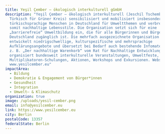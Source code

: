 ```yaml
---
title: Yeşil Çember – ökologisch interkulturell gGmbH
description: "Yeşil Çember – ökologisch interkulturell (Jeschil Tschember,
  Türkisch für Grüner Kreis) sensibilisiert und mobilisiert insbesondere
  türkischsprachige Menschen in Deutschland für Umweltthemen und verbreitet
  somit nachhaltige Lebensstile. Die Organisation setzt sich für eine
  „barrierefreie“ Umweltbildung ein, die für alle Bürgerinnen und Bürger in
  Deutschland zugänglich ist. Die mehrfach ausgezeichnete Organisation
  entwickelt niedrigschwellige, kulturspezifische und mehrsprachige
  Aufklärungsangebote und übersetzt bei Bedarf auch bestehende Infomaterialien,
  z. B. „Der nachhaltige Warenkorb“ vom Rat für Nachhaltige Entwicklung. Sie
  organisiert bundesweit interkulturelle Veranstaltungen, Umweltfeste,
  Multiplikatoren-Schulungen, Aktionen, Workshops und Exkursionen. Webseite:
  www.yesilcember.eu"
impactArea:
  - Bildung
  - Demokratie & Engagement von Bürger*innen
  - Gesundheit
  - Integration
  - Umwelt– & Klimaschutz
organization: true
image: /uploads/yesil-cember.png
email: info@yesilcember.eu
link: https://www.yesilcember.eu
city: Berlin
postalCode: 13357
federalState: Berlin
---
```

